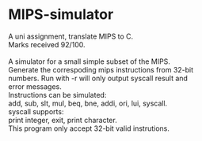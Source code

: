# MIPS-simulator
A uni assignment, translate MIPS to C. <br />
Marks received 92/100. <br />
<br />
A simulator for a small simple subset of the MIPS.<br />
    Generate the correspoding mips instructions from 32-bit<br />
    numbers. Run with -r will only output syscall result and <br />
    error messages.<br />
    Instructions can be simulated:<br />
        add, sub, slt, mul, beq, bne, addi, ori, lui, syscall.<br />
    syscall supports: <br />
        print integer, exit, print character.<br />
    This program only accept 32-bit valid instrutions.<br />
